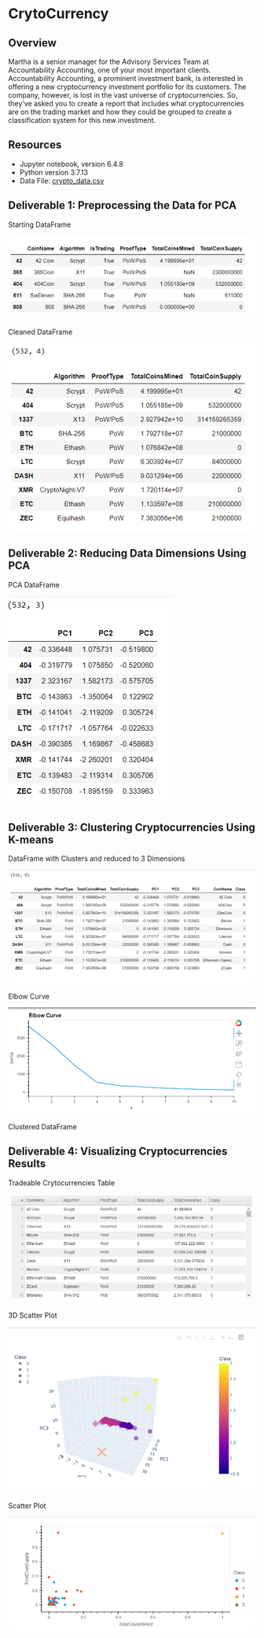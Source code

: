 # CrytoCurrency

## Overview

Martha is a senior manager for the Advisory Services Team at Accountability Accounting, one of your most important clients. Accountability Accounting, a prominent investment bank, is interested in offering a new cryptocurrency investment portfolio for its customers. The company, however, is lost in the vast universe of cryptocurrencies. So, they’ve asked you to create a report that includes what cryptocurrencies are on the trading market and how they could be grouped to create a classification system for this new investment.

## Resources
- Jupyter notebook, version 6.4.8
- Python version 3.7.13
- Data File: [crypto_data.csv](https://github.com/timbialek/CryptoCurrency/blob/main/Resources/crypto_data.csv)<br/>


## Deliverable 1: Preprocessing the Data for PCA

Starting DataFrame

![](https://github.com/timbialek/CryptoCurrency/blob/main/Resources/D1_Starting_Dataframe.PNG)


Cleaned DataFrame

![](https://github.com/timbialek/CryptoCurrency/blob/main/Resources/D1_Cleaned_Dataframe.PNG)


## Deliverable 2: Reducing Data Dimensions Using PCA

PCA DataFrame

![](https://github.com/timbialek/CryptoCurrency/blob/main/Resources/D2_DataFrame3principalComponents.PNG)

## Deliverable 3: Clustering Cryptocurrencies Using K-means

DataFrame with Clusters and reduced to 3 Dimensions

![](https://github.com/timbialek/CryptoCurrency/blob/main/Resources/D3_DataFrameWithClusters.PNG)

Elbow Curve

![](https://github.com/timbialek/CryptoCurrency/blob/main/Resources/D3_ElbowCurve.PNG)

Clustered DataFrame


## Deliverable 4: Visualizing Cryptocurrencies Results

Tradeable Crytocurrencies Table

![](https://github.com/timbialek/CryptoCurrency/blob/main/Resources/D4_Table_with_Tradable_Coins.PNG)

3D Scatter Plot

![](https://github.com/timbialek/CryptoCurrency/blob/main/Resources/D4_3D_ScatterPlot.PNG)

Scatter Plot

![](https://github.com/timbialek/CryptoCurrency/blob/main/Resources/D4_Final_Scatter_plot.PNG)



